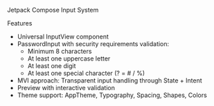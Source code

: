 Jetpack Compose Input System

Features
- Universal InputView component
- PasswordInput with security requirements validation:
  - Minimum 8 characters
  - At least one uppercase letter
  - At least one digit
  - At least one special character (? = # / %)
- MVI approach: Transparent input handling through State + Intent
- Preview with interactive validation
- Theme support: AppTheme, Typography, Spacing, Shapes, Colors
